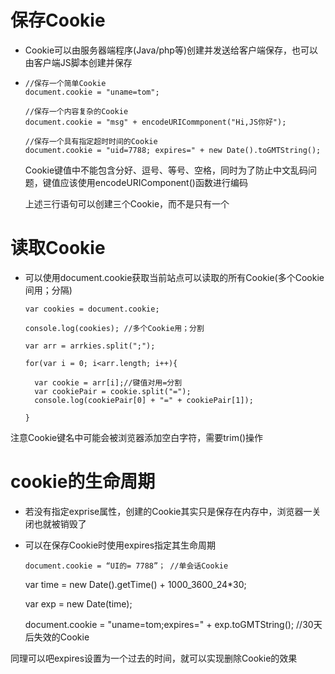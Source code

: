 # 保存Cookie

* Cookie可以由服务器端程序\(Java\/php等\)创建并发送给客户端保存，也可以由客户端JS脚本创建并保存

* ```
  //保存一个简单Cookie
  document.cookie = "uname=tom";

  //保存一个内容复杂的Cookie
  document.cookie = "msg" + encodeURICommponent("Hi,JS你好");

  //保存一个具有指定超时时间的Cookie
  document.cookie = "uid=7788; expires=" + new Date().toGMTString();
  ```

  Cookie键值中不能包含分好、逗号、等号、空格，同时为了防止中文乱码问题，键值应该使用encodeURIComponent\(\)函数进行编码

  上述三行语句可以创建三个Cookie，而不是只有一个


# 读取Cookie

* 可以使用document.cookie获取当前站点可以读取的所有Cookie\(多个Cookie间用；分隔\)

      var cookies = document.cookie;

      console.log(cookies); //多个Cookie用；分割

      var arr = arrkies.split(";");

      for(var i = 0; i<arr.length; i++){

        var cookie = arr[i];//键值对用=分割
        var cookiePair = cookie.split("=");
        console.log(cookiePair[0] + "=" + cookiePair[1]);

      }


注意Cookie键名中可能会被浏览器添加空白字符，需要trim\(\)操作

# cookie的生命周期

* 若没有指定exprise属性，创建的Cookie其实只是保存在内存中，浏览器一关闭也就被销毁了

* 可以在保存Cookie时使用expires指定其生命周期

  ```
  document.cookie = “UI的= 7788”； //单会话Cookie
  ```

  var time = new Date\(\).getTime\(\) + 1000\_3600\_24\*30;

  var exp = new Date\(time\);

  document.cookie = "uname=tom;expires=" + exp.toGMTString\(\); \/\/30天后失效的Cookie


同理可以吧expires设置为一个过去的时间，就可以实现删除Cookie的效果

